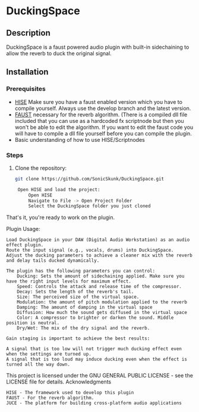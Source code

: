 # DuckingSpace

## Description
DuckingSpace is a faust powered audio plugin with built-in sidechaining to allow the reverb to duck the original signal.

## Installation

### Prerequisites
- [HISE](https://github.com/christophhart/HISE/tree/develop)
        Make sure you have a faust enabled version which you have to compile yourself. Always use the develop branch and the latest version.
- [FAUST](https://github.com/grame-cncm/faust)
        necessary for the reverb algorithm. (There is a compiled dll file included that you can use as a hardcoded fx scriptnode but then you won't be able to edit the algorithm.
        If you want to edit the faust code you will have to compile a dll file yourself before you can compile the plugin.
- Basic understanding of how to use HISE/Scriptnodes

### Steps
1. Clone the repository:
   ```sh
   git clone https://github.com/SonicSkunk/DuckingSpace.git

    Open HISE and load the project:
        Open HISE
        Navigate to File -> Open Project Folder
        Select the DuckingSpace folder you just cloned

That's it, you're ready to work on the plugin.

Plugin Usage:

    Load DuckingSpace in your DAW (Digital Audio Workstation) as an audio effect plugin.    
    Route the input signal (e.g., vocals, drums) into DuckingSpace.
    Adjust the ducking parameters to achieve a cleaner mix with the reverb and delay tails ducked dynamically.
    
    The plugin has the following parameters you can control:
        Ducking: Sets the amount of sidechaining applied. Make sure you have the right input levels for maximum effect.
        Speed: Controls the attack and release time of the compressor.
        Decay: Sets the length of the reverb's tail.
        Size: The perceived size of the virtual space.
        Modulation: the amount of pitch modulation applied to the reverb
        Damping: The amount of damping in the virtual space
        Diffusion: How much the sound gets diffused in the virtual space
        Color: A compressor to brighter or darken the sound. Middle position is neutral.
        Dry/Wet: The mix of the dry signal and the reverb.

    Gain staging is important to achieve the best results:

    A signal that is too low will not trigger much ducking effect even when the settings are turned up.
    A signal that is too loud may induce ducking even when the effect is turned all the way down.



This project is licensed under the GNU GENERAL PUBLIC LICENSE - see the LICENSE file for details.
Acknowledgments

    HISE - The framework used to develop this plugin
    FAUST - For the reverb algorithm.
    JUCE - The platform for building cross-platform audio applications
